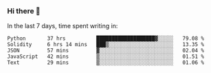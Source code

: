 ### Hi there 👋

In the last 7 days, time spent writing in:

<!--START_SECTION:waka-->
```text
Python       37 hrs          ███████████████████▓░░░░░   79.08 % 
Solidity     6 hrs 14 mins   ███▒░░░░░░░░░░░░░░░░░░░░░   13.35 % 
JSON         57 mins         ▓░░░░░░░░░░░░░░░░░░░░░░░░   02.04 % 
JavaScript   42 mins         ▒░░░░░░░░░░░░░░░░░░░░░░░░   01.51 % 
Text         29 mins         ▒░░░░░░░░░░░░░░░░░░░░░░░░   01.06 % 
```
<!--END_SECTION:waka-->
<!--
**jimtje/jimtje** is a ✨ _special_ ✨ repository because its `README.md` (this file) appears on your GitHub profile.


Here are some ideas to get you started:

- 🔭 I’m currently working on ...
- 🌱 I’m currently learning ...
- 👯 I’m looking to collaborate on ...
- 🤔 I’m looking for help with ...
- 💬 Ask me about ...
- 📫 How to reach me: ...
- 😄 Pronouns: ...
- ⚡ Fun fact: ...
-->
